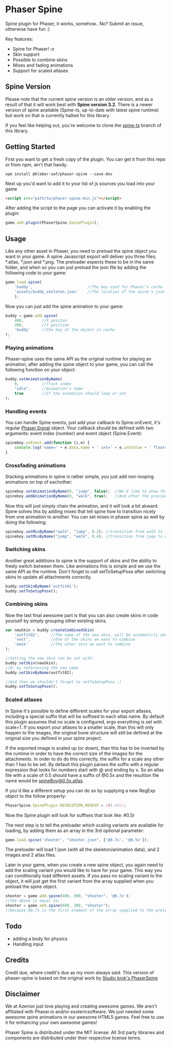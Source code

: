 Phaser Spine
============


Spine plugin for Phaser, it works, somehow.. No? Submit an issue, otherwise have fun :)

Key features:

* Spine for Phaser! :o
* Skin support
* Possible to combine skins
* Mixes and fading animations
* Support for scaled atlases

Spine Version
-------------
Please note that the current spine version is an older version, and as a result of that it will work best with **Spine version 3.2**.
There is a newer version of spine available (Spine-ts, up-to-date with latest spine runtime) but work on that is currently halted for this library.

If you feel like helping out, you're welcome to clone the [spine-ts](https://github.com/azerion/phaser-spine/tree/spine-ts) branch of this library.

Getting Started
---------------
First you want to get a fresh copy of the plugin. You can get it from this repo or from npm, ain't that handy.
```
npm install @kleber-swf/phaser-spine --save-dev
```

Next up you'd want to add it to your list of js sources you load into your game
```html
<script src="path/to/phaser-spine.min.js"></script>
```

After adding the script to the page you can activate it by enabling the plugin:
```javascript
game.add.plugin(PhaserSpine.SpinePlugin);
```


Usage
-----
Like any other asset in Phaser, you need to preload the spine object you want in your game. A spine Javascript export will deliver you three files; *.atlas, *.json and *.png.
The preloader expects these to be in the same folder, and when so you can just preload the json file by adding the following code to your game:

```javascript
game.load.spine(
    'buddy',                        //The key used for Phaser's cache
    'assets/buddy_skeleton.json'    //The location of the spine's json file
    );
```

Now you can just add the spine animation to your game:
```javascript
buddy = game.add.spine(
    400,        //X positon
    300,        //Y position
    'buddy'     //the key of the object in cache
);
```

### Playing animations
Phaser-spine uses the same API as the original runtime for playing an animation, after adding the spine object to your game, you can call the following function on your object:
```javascript
buddy.setAnimationByName(
    0,          //Track index
    "idle",     //Animation's name
    true        //If the animation should loop or not
);
```

### Handling events
You can handle Spine events, just add your callback to Spine.onEvent, it's regular [Phaser.Signal](https://phaser.io/docs/2.6.2/Phaser.Signal.html) object. Your callback should be defined with two arguments: event index (number) and event object (Spine.Event):

```javascript
spineboy.onEvent.add(function (i,e) {
    console.log('name=' + e.data.name + ' int=' + e.intValue + ' float=' + e.floatValue + ' string=' + e.stringValue);
}
```


### Crossfading animations
Stacking animations in spine is rather simple, you just add non-looping animations on top of eachother:
```javascript
spineboy.setAnimationByName(0, "jump", false);  //We'd like to show this animation once
spineboy.addAnimationByName(0, "walk", true);   //And after the previous animations is finished, we continue with this one
```

Now this will just simply chain the animation, and it will look a bit akward. Spine solves this by adding mixes that tell spine how to transition nicely from one animation to another.
You can set mixes in phaser spine as well by doing the following:
```javascript
spineboy.setMixByName("walk", "jump", 0.2); //transition from walk to jump and fade/blend it over a period of 0.2 seconds
spineboy.setMixByName("jump", "walk", 0.4); //transition from jump to walk and fade/blend it over a period of 0.4 seconds
```

### Switching skins
Another great additions to spine is the support of skins and the ability to freely switch between them. Like animations this is simple and we use the same API as the runtime.
Don't forget to call setToSetupPose after switching skins to update all attachments correctly.
```javascript
buddy.setSkinByName('outfit01');
buddy.setToSetupPose();
```

### Combining skins
Now the last final awesome part is that you can also create skins in code yourself by simply grouping other existing skins.
```javascript
var newSkin = buddy.createCombinedSkin(
    'outfit02',     //The name of the new skin, will be automaticly added to the skeleton data
    'vest',         //One of the skins we want to combine
    'mask'          //The other skin we want to combine
);

//Setting the new skin can be set with:
buddy.setSkin(newSkin);
//Or by referencing the new name
buddy.setSkinByName(outfit02);

//And then we shouldn't forget to setToSetupPose ;)
buddy.setToSetupPose();
```

### Scaled atlases
In Spine it's possible to define different scales for your export atlases, including a special suffix that will be suffixed to each atlas name. By default this plugin assumes that no scale is configured, ergo everything is set with scale=1.
If you export your atlases to a smaller scale, than this will only happen to the images, the original bone structure will still be defined at the original size you defined in your spine project.

If the exported image is scaled up (or down), than this has to be inverted by the runtime in order to have the correct size of the images for the attachments. In order to do do this correctly, the suffix for a scale any other than 1 has to be set.
By default this plugin parses the suffix with a regular expression that looks for numbers start with @ and ending by x. So an atlas file with a scale of 0.5 should have a suffix of @0.5x and the resultion file name would be spineBoy@0.5x.atlas.

If you'd like a different setup you can do so by supplying a new RegExp object to the follow property:
```javascript
PhaserSpine.SpinePlugin.RESOLUTION_REGEXP = /#(.+)r/;
```
Now the Spine plugin will look for suffixes that look like: #0.5r

The next step is to tell the preloader which scaling variants are available for loading, by adding them as an array in the 3rd optional parameter:
```javascript
game.load.spine('shooter', "shooter.json", ['@0.7x', '@0.5x']);
```
The preloader will load 1 json (with all the skeleton/animation data), and 2 images and 2 atlas files.

Later in your game, when you create a new spine object, you again need to add the scaling variant you would like to have for your game. This way you can conditionally load different assets.
If you pass no scaling variant to the object, it will just get the first variant from the array supplied when you preload the spine object.
```javascript
shooter = game.add.spine(400, 300, "shooter", '@0.7x');
//the above is equal to:
shooter = game.add.spine(400, 300, "shooter");
//because @0.7x is the first element of the array supplied to the preloader
```


Todo
----
 - adding a body for physics
 - Handling input

Credits
-------
Credit due, where credit's due as my mom always said. This version of phaser-spine is based on the original work by [Studio krok's PhaserSpine](https://github.com/StudioKrok/PhaserSpine)

Disclaimer
----------
We at Azerion just love playing and creating
awesome games. We aren't affiliated with Phaser.io and/or esotericsoftware. We just needed some awesome spine animations in our awesome HTML5 games. Feel free to use it for enhancing your own awesome games!

Phaser Spine is distributed under the MIT license. All 3rd party libraries and components are distributed under their
respective license terms.
